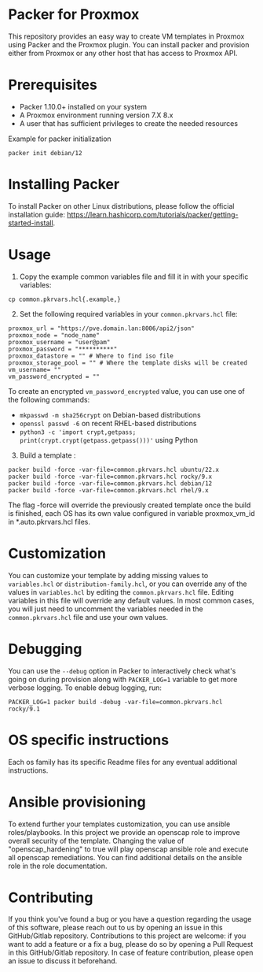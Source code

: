 Packer for Proxmox
===================

This repository provides an easy way to create VM templates in Proxmox using Packer and the Proxmox plugin.
You can install packer and provision either from Proxmox or any other host that has access to Proxmox API.

Prerequisites
=============

- Packer 1.10.0+ installed on your system
- A Proxmox environment running version 7.X 8.x
- A user that has sufficient privileges to create the needed resources

Example for packer initialization
```
packer init debian/12
```

Installing Packer
=================

To install Packer on other Linux distributions, please follow the official installation guide: https://learn.hashicorp.com/tutorials/packer/getting-started-install.

Usage
=====

1. Copy the example common variables file and fill it in with your specific variables:

```
cp common.pkrvars.hcl{.example,}

```
2. Set the following required variables in your `common.pkrvars.hcl` file:

```
proxmox_url = "https://pve.domain.lan:8006/api2/json"
proxmox_node = "node_name"
proxmox_username = "user@pam"
proxmox_password = "**********"
proxmox_datastore = "" # Where to find iso file
proxmox_storage_pool = "" # Where the template disks will be created
vm_username= ""
vm_password_encrypted = ""
```

   To create an encrypted `vm_password_encrypted` value, you can use one of the following commands:
   - `mkpasswd -m sha256crypt` on Debian-based distributions
   - `openssl passwd -6` on recent RHEL-based distributions
   - `python3 -c 'import crypt,getpass; print(crypt.crypt(getpass.getpass()))'` using Python

3. Build a template :

```
packer build -force -var-file=common.pkrvars.hcl ubuntu/22.x
packer build -force -var-file=common.pkrvars.hcl rocky/9.x
packer build -force -var-file=common.pkrvars.hcl debian/12
packer build -force -var-file=common.pkrvars.hcl rhel/9.x
```
The flag -force will override the previously created template once the build is finished, each OS has its own value configured in variable proxmox_vm_id in *.auto.pkrvars.hcl files.

Customization
=============

You can customize your template by adding missing values to `variables.hcl` or `distribution-family.hcl`, or you can override any of the values in `variables.hcl` by editing the `common.pkrvars.hcl` file.
Editing variables in this file will override any default values.
In most common cases, you will just need to uncomment the variables needed in the `common.pkrvars.hcl` file and use your own values.


Debugging
=========

You can use the `--debug` option in Packer to interactively check what's going on during provision along with `PACKER_LOG=1` variable to get more verbose logging.
To enable debug logging, run:

```
PACKER_LOG=1 packer build -debug -var-file=common.pkrvars.hcl rocky/9.1
```

OS specific instructions
========================

Each os family has its specific Readme files for any eventual additional instructions.

Ansible provisioning
====================

To extend further your templates customization, you can use ansible roles/playbooks. In this project we provide an openscap role to improve overall security of the template.
Changing the value of "openscap_hardening" to true will play openscap ansible role and execute all openscap remediations.
You can find additional details on the ansible role in the role documentation.

Contributing
============

If you think you've found a bug or you have a question regarding the usage of this software, please reach out to us by opening an issue in this GitHub/Gitlab repository.
Contributions to this project are welcome: if you want to add a feature or a fix a bug, please do so by opening a Pull Request in this GitHub/Gitlab repository.
In case of feature contribution, please open an issue to discuss it beforehand.
